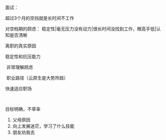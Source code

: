 面试：

超过3个月的空挡就是长时间不工作



对空档期的顾虑： 稳定性|毫无压力没有动力|很长时间没找到工作，眼高手低|认知是否清晰



离职的真实原因

稳定性和抗压能力

​		非常理解顾虑

​		职业路径（云原生是大势所趋）

快速适应职场

​        

目标明确，不草率

1. 父母原因
2. 向上发展迷茫，学习了什么技能
3. 朋友劝我去